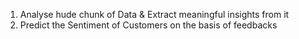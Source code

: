 1. Analyse hude chunk of Data & Extract meaningful insights from it
2. Predict the Sentiment of Customers on the basis of feedbacks
